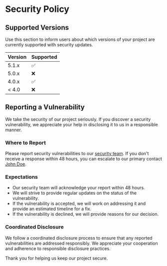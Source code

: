 # Security Policy

## Supported Versions

Use this section to inform users about which versions of your project are currently supported with security updates.

| Version | Supported          |
| ------- | ------------------ |
| 5.1.x   | :white_check_mark: |
| 5.0.x   | :x:                |
| 4.0.x   | :white_check_mark: |
| < 4.0   | :x:                |

## Reporting a Vulnerability

We take the security of our project seriously. If you discover a security vulnerability, we appreciate your help in disclosing it to us in a responsible manner.

### Where to Report

Please report security vulnerabilities to our [security team](mailto:x.bogged207@passinbox.com). If you don't receive a response within 48 hours, you can escalate to our primary contact [John Doe](mailto:x.bogged207@passinbox.com).

### Expectations

- Our security team will acknowledge your report within 48 hours.
- We will strive to provide regular updates on the status of the vulnerability.
- If the vulnerability is accepted, we will work on addressing it and provide an estimated timeline for a fix.
- If the vulnerability is declined, we will provide reasons for our decision.

### Coordinated Disclosure

We follow a coordinated disclosure process to ensure that any reported vulnerabilities are addressed responsibly. We appreciate your cooperation and adherence to responsible disclosure practices.

Thank you for helping us keep our project secure.
